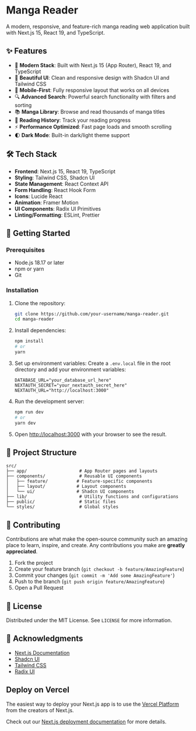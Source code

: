 # Manga Reader

A modern, responsive, and feature-rich manga reading web application built with Next.js 15, React 19, and TypeScript.

## ✨ Features

- 🚀 **Modern Stack**: Built with Next.js 15 (App Router), React 19, and TypeScript
- 🎨 **Beautiful UI**: Clean and responsive design with Shadcn UI and Tailwind CSS
- 📱 **Mobile-First**: Fully responsive layout that works on all devices
- 🔍 **Advanced Search**: Powerful search functionality with filters and sorting
- 📚 **Manga Library**: Browse and read thousands of manga titles
- 🔖 **Reading History**: Track your reading progress
- ⚡ **Performance Optimized**: Fast page loads and smooth scrolling
- 🌓 **Dark Mode**: Built-in dark/light theme support

## 🛠️ Tech Stack

- **Frontend**: Next.js 15, React 19, TypeScript
- **Styling**: Tailwind CSS, Shadcn UI
- **State Management**: React Context API
- **Form Handling**: React Hook Form
- **Icons**: Lucide React
- **Animation**: Framer Motion
- **UI Components**: Radix UI Primitives
- **Linting/Formatting**: ESLint, Prettier

## 🚀 Getting Started

### Prerequisites

- Node.js 18.17 or later
- npm or yarn
- Git

### Installation

1. Clone the repository:
   ```bash
   git clone https://github.com/your-username/manga-reader.git
   cd manga-reader
   ```

2. Install dependencies:
   ```bash
   npm install
   # or
   yarn
   ```

3. Set up environment variables:
   Create a `.env.local` file in the root directory and add your environment variables:
   ```env
   DATABASE_URL="your_database_url_here"
   NEXTAUTH_SECRET="your_nextauth_secret_here"
   NEXTAUTH_URL="http://localhost:3000"
   ```

4. Run the development server:
   ```bash
   npm run dev
   # or
   yarn dev
   ```

5. Open [http://localhost:3000](http://localhost:3000) with your browser to see the result.

## 📂 Project Structure

```
src/
├── app/                    # App Router pages and layouts
├── components/             # Reusable UI components
│   ├── feature/           # Feature-specific components
│   ├── layout/            # Layout components
│   └── ui/                # Shadcn UI components
├── lib/                    # Utility functions and configurations
├── public/                 # Static files
└── styles/                 # Global styles
```

## 🤝 Contributing

Contributions are what make the open-source community such an amazing place to learn, inspire, and create. Any contributions you make are **greatly appreciated**.

1. Fork the project
2. Create your feature branch (`git checkout -b feature/AmazingFeature`)
3. Commit your changes (`git commit -m 'Add some AmazingFeature'`)
4. Push to the branch (`git push origin feature/AmazingFeature`)
5. Open a Pull Request

## 📄 License

Distributed under the MIT License. See `LICENSE` for more information.

## 🙏 Acknowledgments

- [Next.js Documentation](https://nextjs.org/docs)
- [Shadcn UI](https://ui.shadcn.com/)
- [Tailwind CSS](https://tailwindcss.com/)
- [Radix UI](https://www.radix-ui.com/)

## Deploy on Vercel

The easiest way to deploy your Next.js app is to use the [Vercel Platform](https://vercel.com/new?utm_medium=default-template&filter=next.js&utm_source=create-next-app&utm_campaign=create-next-app-readme) from the creators of Next.js.

Check out our [Next.js deployment documentation](https://nextjs.org/docs/app/building-your-application/deploying) for more details.
